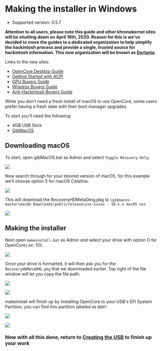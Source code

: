 # Making the installer in Windows

* Supported version: 0.5.7

**Attention to all users, please note this guide and other khronokernel sites will be shutting down on April 16th, 2020. Reason for this is we've decided to move the guides to a dedicated organization to help simplify the hackintosh process and provide a single, trusted source for hackintosh information. This new organization will be known as [Dortania](https://github.com/dortania).**

Links to the new sites:

* [OpenCore Desktop Guide](https://dortania.github.io/OpenCore-Desktop-Guide/)
* [Getting Started with ACPI](https://dortania.github.io/Getting-Started-With-ACPI/)
* [GPU Buyers Guide](https://dortania.github.io/GPU-Buyers-Guide/)
* [Wireless Buyers Guide](https://dortania.github.io/Wireless-Buyers-Guide/)
* [Anti-Hackintosh Buyers Guide](https://dortania.github.io/Anti-Hackintosh-Buyers-Guide/)

While you don't need a fresh install of macOS to use OpenCore, some users prefer having a fresh slate with their boot manager upgrades.

To start you'll need the following:
* 4GB USB Stick
* [GibMacOS](https://github.com/corpnewt/gibMacOS)

## Downloading macOS

To start, open gibMacOS.bat as Admin and select `Toggle Recovery-Only`:

![](https://cdn.discordapp.com/attachments/456913818467958789/668211243554963533/unknown.png)

Now search through for your desired version of macOS, for this example we'll choose option 5 for macOS Catalina:

![](https://cdn.discordapp.com/attachments/456913818467958789/668211633105010718/unknown.png)

This will download the RecoveryHDMetaDmg.pkg to `\gibmacos-master\macOS Downloads\publicrelease\xxx-xxxxx - 10.x.x macOS xxx`

![](https://cdn.discordapp.com/attachments/456913818467958789/668211921484382218/unknown.png)

## Making the installer

Next open `makeinstall.bat` as Admin and select your drive with option O for OpenCore( ex: 1O).

![](https://cdn.discordapp.com/attachments/456913818467958789/668213205579071598/unknown.png)

Once your drive is formatted, it will then ask you for the `RecoveryHDMetaDMG.pkg` that we downloaded earlier. Top right of the file window will let you copy the file path:

![](https://cdn.discordapp.com/attachments/456913818467958789/668215775378800640/unknown.png)

![](https://cdn.discordapp.com/attachments/456913818467958789/668221636863852578/unknown-2.png)

makeinstall will finish up by installing OpenCore to your USB's EFI System Partition, you can find this partition labeled as `BOOT`:

![](https://cdn.discordapp.com/attachments/456913818467958789/668221887163400265/unknown.png)

![](https://cdn.discordapp.com/attachments/456913818467958789/668222277195661353/unknown.png)




### Now with all this done, return to [Creating the USB](/installer-guide/opencore-efi.md) to finish up your work
